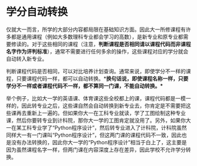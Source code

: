 # 学分自动转换

仅就大一而言，所学的大部分内容都局限在基础知识方面。因此大一所修课程有许多都是通用课程（例如大多数理科专业都会学习的高数），是新专业和原专业都需要修读的。对于这些相同的课程（注意，**判断课程是否相同请以课程代码而非课程名字作为评判标准**），通常不需要进行任何多余的操作，这些课程对应的学分就会自动转入新专业。

判断课程代码是否相同，可以对比培养计划查询。通常来说，即使学分不一样的课程，只要课程代码一样，都可以自动转换。***换句话说，即使课程名称一样，只要学分不一样或者课程代码不一样，都不算同一门课，不能自动转换。\***

举个例子，比如大一学的英语课、体育课这些全校都上的课，课程代码都是一模一样的，因此转专业之后，这些课自然会自动转换到新专业去，你肯定是不需要把这些课再去重新上一遍的。但如果你大一在工科专业就读，学了工图绘制这种专业课，然后你要转专业到计科院，那你大一学的工图肯定就没用了。另外，如果你大一在某工科专业学了“Python程序设计”，然后转专业进入了计科院，计科院虽然同样大一有一门课叫“Python程序设计”，但这两门课的课程代码不一致，因此也是没有办法转换的，因此你大一学的“Python程序设计”相当于白上了，这主要是因为虽然课程名字一样，但两门课在内容深度上存在差异，因此学校不允许学分转换。